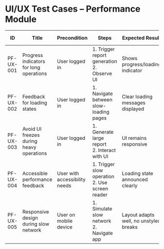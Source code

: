 # UI/UX Test Cases – Performance Module

| ID          | Title                                       | Precondition                        | Steps                                                         | Expected Result                           | Actual Result | Status |
|-------------|---------------------------------------------|-------------------------------------|---------------------------------------------------------------|-------------------------------------------|---------------|--------|
| PF-UX-001   | Progress indicators for long operations      | User logged in                      | 1. Trigger report generation <br> 2. Observe UI | Shows progress/loading indicator |               |        |
| PF-UX-002   | Feedback for loading states                  | User logged in                      | 1. Navigate between slow-loading pages | Clear loading messages displayed |               |        |
| PF-UX-003   | Avoid UI freezes during heavy operations     | User logged in                      | 1. Generate large report <br> 2. Interact with UI | UI remains responsive |               |        |
| PF-UX-004   | Accessible performance feedback              | User with accessibility needs       | 1. Trigger slow operation <br> 2. Use screen reader | Loading state announced clearly |               |        |
| PF-UX-005   | Responsive design during slow network        | User on mobile device               | 1. Simulate slow network <br> 2. Navigate app | Layout adapts well, no unstyled breaks |               |        |